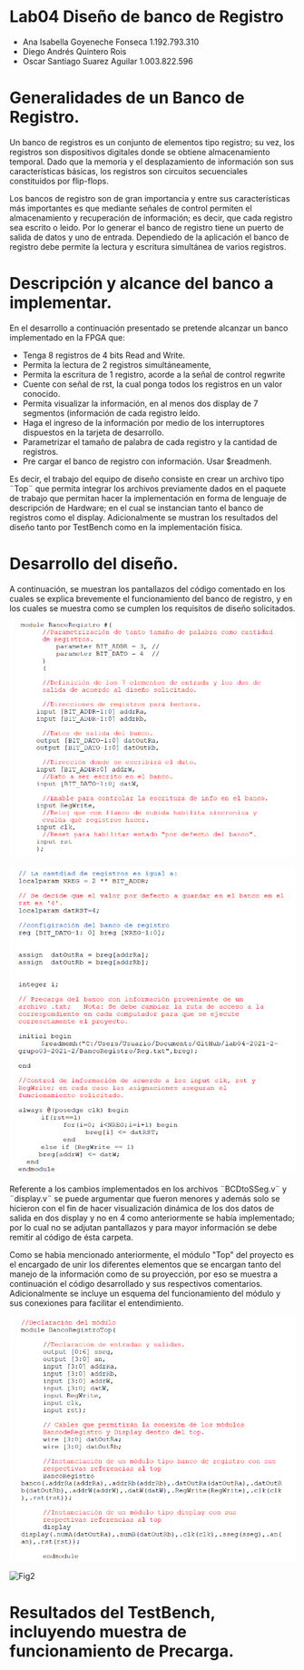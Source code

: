 # Lab04 Diseño de banco de Registro

* Ana Isabella Goyeneche Fonseca 1.192.793.310
* Diego Andrés Quintero Rois
* Oscar Santiago Suarez Aguilar 1.003.822.596

# Generalidades de un Banco de Registro.

Un banco de registros es un conjunto de elementos tipo registro;  su vez, los registros son dispositivos digitales donde se obtiene almacenamiento temporal. Dado que la memoria y el desplazamiento de información son sus características básicas, los registros son circuitos secuenciales constituidos por flip-flops.

Los bancos de registro son de gran importancia y entre sus características más importantes es que mediante señales de control permiten el almacenamiento y recuperación de información; es decir, que cada registro sea escrito o leido.  Por lo generar el banco de registro tiene un puerto de salida de datos y uno de entrada. Dependiedo de la aplicación el banco de registro debe permite la lectura y escritura simultánea de varios registros. 

# Descripción y alcance del banco a implementar.

En el desarrollo a continuación presentado se pretende alcanzar un banco implementado en la FPGA que:

* Tenga 8 registros de 4 bits Read and Write.
* Permita la lectura de 2 registros simultáneamente,
* Permita la escritura de 1 registro, acorde a la señal de control regwrite
* Cuente con señal de rst, la cual ponga todos los registros en un valor conocido.
* Permita visualizar la información, en al menos dos display de 7 segmentos (información de cada registro leído.
* Haga el ingreso de la información por medio de los interruptores dispuestos en la tarjeta de desarrollo.
* Parametrizar el tamaño de palabra de cada registro y la cantidad de registros.
* Pre cargar el banco de registro con información. Usar $readmenh.

Es decir, el trabajo del equipo de diseño consiste en crear un archivo tipo ¨Top¨ que permita integrar los archivos previamente dados en el paquete de trabajo que permitan hacer la implementación en forma de lenguaje de descripción de Hardware; en el cual se instancian tanto el banco de registros como el display. Adicionalmente se mustran los resultados del diseño tanto por TestBench como en la implementación física.

# Desarrollo del diseño.

A continuación, se muestran los pantallazos del código comentado en los cuales se explica brevemente el funcionamiento del banco de registro, y en los cuales se muestra como se cumplen los requisitos de diseño solicitados.

![Fig1](https://github.com/unal-edigital1-lab/lab04-2021-2-grupo03-2021-2/blob/master/figs/BancoRegistro1.png)

![Fig2](https://github.com/unal-edigital1-lab/lab04-2021-2-grupo03-2021-2/blob/master/figs/BancoRegistro2.png)

Referente a los cambios implementados en los archivos ¨BCDtoSSeg.v¨ y ¨display.v¨ se puede argumentar que fueron menores y además solo se hicieron con el fin de hacer visualización dinámica de los dos datos de salida en dos display y no en 4 como anteriormente se había implementado; por lo cual no se adjutan pantallazos y para mayor información se debe remitir al código de ésta carpeta.

Como se habia mencionado anteriormente, el módulo "Top" del proyecto es el encargado de unir los diferentes elementos que se encargan tanto del manejo de la información como de su proyección, por eso se muestra a continuación el código desarrollado y sus respectivos comentarios. Adicionalmente se incluye un esquema del funcionamiento del módulo y sus conexiones para facilitar el entendimiento.

![Fig1](https://github.com/unal-edigital1-lab/lab04-2021-2-grupo03-2021-2/blob/master/figs/BancoRegistroTop.png)

![Fig2](https://github.com/unal-edigital1-lab/lab04-2021-2-grupo03-2021-2/blob/master/figs/EsquemaTop.png)

# Resultados del TestBench, incluyendo muestra de funcionamiento de Precarga.
